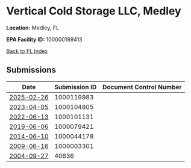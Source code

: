 # Vertical Cold Storage LLC, Medley

**Location:** Medley, FL

**EPA Facility ID:** 100000189413

[Back to FL Index](../../index.md)

## Submissions

| Date | Submission ID | Document Control Number |
|------|--------------|-------------------------|
| [2025-02-26](submissions/1000119983.md) | 1000119983 |  |
| [2023-04-05](submissions/1000104805.md) | 1000104805 |  |
| [2022-06-13](submissions/1000101131.md) | 1000101131 |  |
| [2019-06-06](submissions/1000079421.md) | 1000079421 |  |
| [2014-06-10](submissions/1000044178.md) | 1000044178 |  |
| [2009-06-16](submissions/1000003301.md) | 1000003301 |  |
| [2004-09-27](submissions/40636.md) | 40636 |  |
